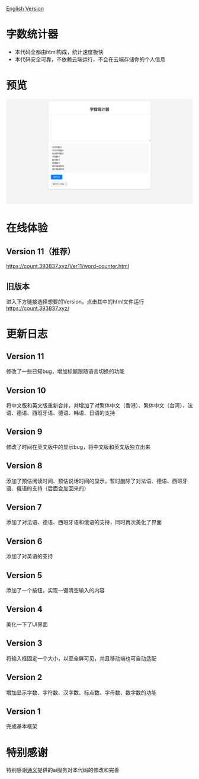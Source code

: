 [English Version](/README_EN.md)

# 字数统计器
- 本代码全都由html构成，统计速度极快
- 本代码安全可靠，不依赖云端运行，不会在云端存储你的个人信息

# 预览
![screenshot](/screenshot/PixPin_2024-11-24_13-35-05.png)

# 在线体验
## Version 11（推荐）
https://count.393837.xyz/Ver11/word-counter.html
## 旧版本
进入下方链接选择想要的Version，点击其中的html文件运行
https://count.393837.xyz/ 

# 更新日志
## Version 11
修改了一些已知bug，增加标题跟随语言切换的功能
## Version 10
将中文版和英文版重新合并，并增加了对繁体中文（香港）、繁体中文（台湾）、法语、德语、西班牙语、德语、韩语、日语的支持
## Version 9
修改了时间在英文版中的显示bug，将中文版和英文版独立出来
## Version 8
添加了预估阅读时间、预估说话时间的显示，暂时删除了对法语、德语、西班牙语、俄语的支持（后面会加回来的）
## Version 7
添加了对法语、德语、西班牙语和俄语的支持，同时再次美化了界面
## Version 6
添加了对英语的支持
## Version 5
添加了一个按钮，实现一键清空输入的内容
## Version 4
美化一下了UI界面
## Version 3
将输入框固定一个大小，以至全屏可见，并且移动端也可自动适配
## Version 2
增加显示字数、字符数、汉字数、标点数、字母数、数字数的功能
## Version 1
完成基本框架

# 特别感谢
特别感谢[通义](https://tongyi.aliyun.com)提供的ai服务对本代码的修改和完善